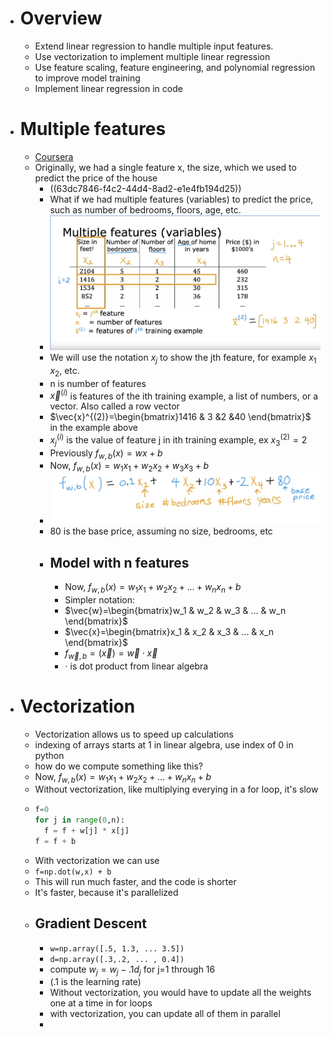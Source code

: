- # Overview
	- Extend linear regression to handle multiple input features.
	- Use vectorization to implement multiple linear regression
	- Use feature scaling, feature engineering, and polynomial regression to improve model training
	- Implement linear regression in code
- # Multiple features
	- [Coursera](https://www.coursera.org/learn/machine-learning/lecture/gFuSx/multiple-features)
	- Originally, we had a single feature x, the size, which we used to predict the price of the house
		- ((63dc7846-f4c2-44d4-8ad2-e1e4fb194d25))
		- What if we had multiple features (variables) to predict the price, such as number of bedrooms, floors, age, etc.
		- ![Screenshot 2023-02-07 at 4.41.05 PM.png](../assets/Screenshot_2023-02-07_at_4.41.05_PM_1675824258231_0.png)
		- We will use the notation $x_j$ to show the jth feature, for example $x_1$ $x_2$, etc.
		- n is number of features
		- $\vec{x}^{(i)}$ is features of the ith training example, a list of numbers, or a vector. Also called a row vector
		- $\vec{x}^{(2)}=\begin{bmatrix}1416 & 3 &2 &40 \end{bmatrix}$ in the example above
		- ${x_j}^{(i)}$ is the value of feature j in ith training example, ex ${x_3}^{(2)}=2$
		- Previously $f_{w,b}(x)=wx+b$
		- Now, $f_{w,b}(x)=w_1x_1 + w_2x_2 + w_3x_3 + b$
		- ![Screenshot 2023-02-07 at 4.52.51 PM.png](../assets/Screenshot_2023-02-07_at_4.52.51_PM_1675824784246_0.png)
		- 80 is the base price, assuming no size, bedrooms, etc
		- ## Model with n features
			- Now, $f_{w,b}(x)=w_1x_1 + w_2x_2 + ... + w_nx_n + b$
			- Simpler notation:
			- $\vec{w}=\begin{bmatrix}w_1 & w_2 & w_3 & ... & w_n \end{bmatrix}$
			- $\vec{x}=\begin{bmatrix}x_1 & x_2 & x_3 & ... & x_n \end{bmatrix}$
			- $f_{\vec{w},b}=(\vec{x})=\vec{w} \cdot \vec{x}$
			- $\cdot$ is dot product from linear algebra
- # Vectorization
	- Vectorization allows us to speed up calculations
	- indexing of arrays starts at 1 in linear algebra, use index of 0 in python
	- how do we compute something like this?
	- Now, $f_{w,b}(x)=w_1x_1 + w_2x_2 + ... + w_nx_n + b$
	- Without vectorization, like multiplying everying in a for loop, it's slow
	- ```python
	  f=0
	  for j in range(0,n):
	    f = f + w[j] * x[j]
	  f = f + b
	  ```
	- With vectorization we can use
	- `f=np.dot(w,x) + b`
	- This will run much faster, and the code is shorter
	- It's faster, because it's parallelized
	- ## Gradient Descent
		- `w=np.array([.5, 1.3, ... 3.5])`
		- `d=np.array([.3,.2, ... , 0.4])`
		- compute $w_j=w_j-.1d_j$ for j=1 through 16
		- (.1 is the learning rate)
		- Without vectorization, you would have to update all the weights one at a time in for loops
		- with vectorization, you can update all of them in parallel
		-